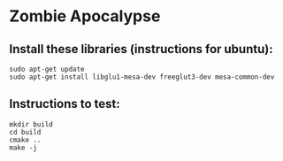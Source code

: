 # Zombie Apocalypse

## Install these libraries (instructions for ubuntu):

```
sudo apt-get update
sudo apt-get install libglu1-mesa-dev freeglut3-dev mesa-common-dev
```

## Instructions to test:

```
mkdir build
cd build
cmake ..
make -j
```
